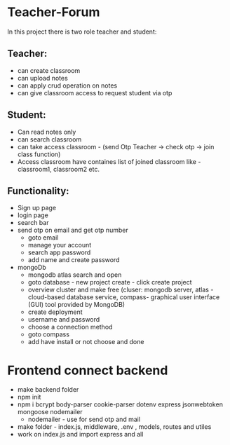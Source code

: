 # Teacher-Forum

In this project there is two role teacher and student:
## Teacher: 
- can create classroom
- can upload notes
- can apply crud operation on notes
- can give classroom access to request student via otp

## Student:
- Can read notes only
- can search classroom
- can take access classroom - (send Otp Teacher -> check otp -> join class function)
- Access classroom have containes list of joined classroom like - classroom1, classroom2 etc.


## Functionality:

- Sign up page
- login page
- search bar
- send otp on email and get otp number
  - goto email
  - manage your account
  - search app password
  - add name and create password
- mongoDb
  - mongodb atlas search and open
  - goto database - new project create - click create project
  - overview cluster and make free (cluser: mongodb server, atlas -  cloud-based database service, compass- graphical user interface (GUI) tool provided by MongoDB)
  - create deployment
  - username and password
  - choose a connection method
  - goto compass
  - add have install or not choose and done

# Frontend connect backend
- make backend folder
- npm init
- npm i bcrypt body-parser cookie-parser dotenv express jsonwebtoken mongoose nodemailer
  - nodemailer - use for send otp and mail
- make folder - index.js, middleware, .env , models, routes and utiles 
- work on index.js and import express and all
  ```
  
  ```
 

 


